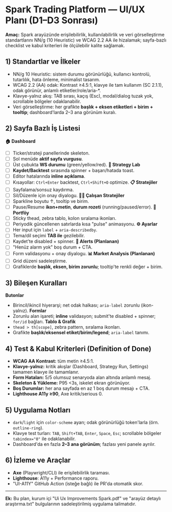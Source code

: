 # Spark Trading Platform — UI/UX Planı (D1–D3 Sonrası)

**Amaç:** Spark arayüzünde erişilebilirlik, kullanılabilirlik ve veri görselleştirme standartlarını NN/g (10 Heuristic) ve WCAG 2.2 AA ile hizalamak; sayfa-bazlı checklist ve kabul kriterleri ile ölçülebilir kalite sağlamak.

## 1) Standartlar ve İlkeler

- NN/g 10 Heuristic: sistem durumu görünürlüğü, kullanıcı kontrolü, tutarlılık, hata önleme, minimalist tasarım.
- WCAG 2.2 (AA) odak: Kontrast ≥4.5:1, klavye ile tam kullanım (SC 2.1.1), odak görünür, anlamlı etiketler/role/aria-\*.
- Klavye-yalnız akış: TAB sırası, kaçış (Esc), modal/dialog tuzak yok, scrollable bölgeler odaklanabilir.
- Veri görselleştirme: her grafikte **başlık + eksen etiketleri + birim + tooltip**; dashboard'larda 2–3 ana görünüm kuralı.

## 2) Sayfa Bazlı İş Listesi

**🏠 Dashboard**

- [ ] Ticker/strateji panellerinde skeleton.
- [ ] Sol menüde **aktif sayfa vurgusu**.
- [ ] Üst çubukta **WS durumu** (green/yellow/red).
      **🧪 Strategy Lab**
- [ ] **Kaydet/Backtest** sırasında spinner + başarı/hatada toast.
- [ ] Editor hatalarında **inline açıklama**.
- [ ] Kısayollar: `Ctrl+Enter` backtest, `Ctrl+Shift+O` optimize.
      **📋 Stratejiler**
- [ ] Sayfalama/sonsuz kaydırma.
- [ ] Sil/Düzenle için onay diyalogu.
      **🏃‍♂️ Çalışan Stratejiler**
- [ ] Sparkline boyutu ↑, tooltip ve birim.
- [ ] Pause/Resume **ikon+metin**, **durum rozeti** (running/paused/error).
      **💼 Portföy**
- [ ] Sticky thead, zebra tablo, kolon sıralama ikonları.
- [ ] Periyodik güncellenen satırlarda kısa "pulse" animasyonu.
      **⚙️ Ayarlar**
- [ ] Her input için `label` + `aria-describedby`.
- [ ] Tema/dil seçimi **TAB ile** gezilebilir.
- [ ] Kaydet'te disabled + spinner.
      **🔔 Alerts (Planlanan)**
- [ ] "Henüz alarm yok" boş durum + CTA.
- [ ] Form validasyonu + onay diyalogu.
      **📊 Market Analysis (Planlanan)**
- [ ] Grid düzeni sadeleştirme.
- [ ] Grafiklerde **başlık, eksen, birim zorunlu**; tooltip'te renkli değer + birim.

## 3) Bileşen Kuralları

**Butonlar**

- Birincil/ikincil hiyerarşi; net odak halkası; `aria-label` zorunlu (ikon-yalnız).
  **Formlar**
- Zorunlu alan işareti; **inline** validasyon; submit'te disabled + spinner; `for/id` bağları.
  **Tablo & Grafik**
- `thead > th[scope]`, zebra pattern, sıralama ikonları.
- Grafikte **başlık/eksensel etiket/birim/legend**; `aria-label` tanımı.

## 4) Test & Kabul Kriterleri (Definition of Done)

- **WCAG AA Kontrast:** tüm metin ≥4.5:1.
- **Klavye-yalnız:** kritik akışlar (Dashboard, Strategy Run, Settings) tamamen klavye ile tamamlanır.
- **Form Hataları:** 5/5 olumsuz senaryoda alan altında anlamlı mesaj.
- **Skeleton & Yükleme:** P95 <3s, iskelet ekran görünüyor.
- **Boş Durumlar:** her ana sayfada en az 1 boş durum mesajı + CTA.
- **Lighthouse A11y ≥90**, Axe kritik/serious 0.

## 5) Uygulama Notları

- `dark`/`light` için `color-scheme` ayarı; odak görünürlüğü token'larla (örn. `outline-ring`).
- Klavye test turları: `TAB`, `Shift+TAB`, `Enter`, `Space`, `Esc`; scrollable bölgeler `tabindex="0"` ile odaklanabilir.
- Dashboard'da en fazla **2–3 ana görünüm**; fazlası yeni panele ayrılır.

## 6) İzleme ve Araçlar

- **Axe** (Playwright/CLI) ile erişilebilirlik taraması.
- **Lighthouse**: A11y + Performance raporu.
- "UI-A11Y" GitHub Action (isteğe bağlı) ile PR'da otomatik skor.

---

**Ek:** Bu plan, kurum içi "Ui Ux Improvements Spark.pdf" ve "arayüz detaylı araştırma.txt" bulgularının sadeleştirilmiş uygulama talimatıdır.
